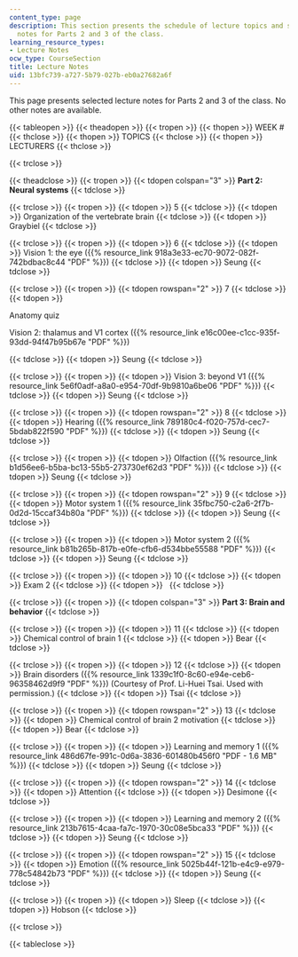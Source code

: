 ```yaml
---
content_type: page
description: This section presents the schedule of lecture topics and selected lecture
  notes for Parts 2 and 3 of the class.
learning_resource_types:
- Lecture Notes
ocw_type: CourseSection
title: Lecture Notes
uid: 13bfc739-a727-5b79-027b-eb0a27682a6f
---
```


This page presents selected lecture notes for Parts 2 and 3 of the class. No other notes are available.

{{< tableopen >}}
{{< theadopen >}}
{{< tropen >}}
{{< thopen >}}
WEEK #
{{< thclose >}}
{{< thopen >}}
TOPICS
{{< thclose >}}
{{< thopen >}}
LECTURERS
{{< thclose >}}

{{< trclose >}}

{{< theadclose >}}
{{< tropen >}}
{{< tdopen colspan="3" >}}
**Part 2: Neural systems**
{{< tdclose >}}

{{< trclose >}}
{{< tropen >}}
{{< tdopen >}}
5
{{< tdclose >}}
{{< tdopen >}}
Organization of the vertebrate brain
{{< tdclose >}}
{{< tdopen >}}
Graybiel
{{< tdclose >}}

{{< trclose >}}
{{< tropen >}}
{{< tdopen >}}
6
{{< tdclose >}}
{{< tdopen >}}
Vision 1: the eye ({{% resource_link 918a3e33-ec70-9072-082f-742bdbac8c44 "PDF" %}})
{{< tdclose >}}
{{< tdopen >}}
Seung
{{< tdclose >}}

{{< trclose >}}
{{< tropen >}}
{{< tdopen rowspan="2" >}}
7
{{< tdclose >}}
{{< tdopen >}}


Anatomy quiz

Vision 2: thalamus and V1 cortex ({{% resource_link e16c00ee-c1cc-935f-93dd-94f47b95b67e "PDF" %}})


{{< tdclose >}}
{{< tdopen >}}
Seung
{{< tdclose >}}

{{< trclose >}}
{{< tropen >}}
{{< tdopen >}}
Vision 3: beyond V1 ({{% resource_link 5e6f0adf-a8a0-e954-70df-9b9810a6be06 "PDF" %}})
{{< tdclose >}}
{{< tdopen >}}
Seung
{{< tdclose >}}

{{< trclose >}}
{{< tropen >}}
{{< tdopen rowspan="2" >}}
8
{{< tdclose >}}
{{< tdopen >}}
Hearing ({{% resource_link 789180c4-f020-757d-cec7-5bdab822f590 "PDF" %}})
{{< tdclose >}}
{{< tdopen >}}
Seung
{{< tdclose >}}

{{< trclose >}}
{{< tropen >}}
{{< tdopen >}}
Olfaction ({{% resource_link b1d56ee6-b5ba-bc13-55b5-273730ef62d3 "PDF" %}})
{{< tdclose >}}
{{< tdopen >}}
Seung
{{< tdclose >}}

{{< trclose >}}
{{< tropen >}}
{{< tdopen rowspan="2" >}}
9
{{< tdclose >}}
{{< tdopen >}}
Motor system 1 ({{% resource_link 35fbc750-c2a6-2f7b-0d2d-15ccaf34b80a "PDF" %}})
{{< tdclose >}}
{{< tdopen >}}
Seung
{{< tdclose >}}

{{< trclose >}}
{{< tropen >}}
{{< tdopen >}}
Motor system 2 ({{% resource_link b81b265b-817b-e0fe-cfb6-d534bbe55588 "PDF" %}})
{{< tdclose >}}
{{< tdopen >}}
Seung
{{< tdclose >}}

{{< trclose >}}
{{< tropen >}}
{{< tdopen >}}
10
{{< tdclose >}}
{{< tdopen >}}
Exam 2
{{< tdclose >}}
{{< tdopen >}}
 
{{< tdclose >}}

{{< trclose >}}
{{< tropen >}}
{{< tdopen colspan="3" >}}
**Part 3: Brain and behavior**
{{< tdclose >}}

{{< trclose >}}
{{< tropen >}}
{{< tdopen >}}
11
{{< tdclose >}}
{{< tdopen >}}
Chemical control of brain 1
{{< tdclose >}}
{{< tdopen >}}
Bear
{{< tdclose >}}

{{< trclose >}}
{{< tropen >}}
{{< tdopen >}}
12
{{< tdclose >}}
{{< tdopen >}}
Brain disorders ({{% resource_link 1339c1f0-8c60-e94e-ceb6-96358462d9f9 "PDF" %}}) (Courtesy of Prof. Li-Huei Tsai. Used with permission.)
{{< tdclose >}}
{{< tdopen >}}
Tsai
{{< tdclose >}}

{{< trclose >}}
{{< tropen >}}
{{< tdopen rowspan="2" >}}
13
{{< tdclose >}}
{{< tdopen >}}
Chemical control of brain 2 motivation
{{< tdclose >}}
{{< tdopen >}}
Bear
{{< tdclose >}}

{{< trclose >}}
{{< tropen >}}
{{< tdopen >}}
Learning and memory 1 ({{% resource_link 486d67fe-991c-0d6a-3836-601480b456f0 "PDF - 1.6 MB" %}})
{{< tdclose >}}
{{< tdopen >}}
Seung
{{< tdclose >}}

{{< trclose >}}
{{< tropen >}}
{{< tdopen rowspan="2" >}}
14
{{< tdclose >}}
{{< tdopen >}}
Attention
{{< tdclose >}}
{{< tdopen >}}
Desimone
{{< tdclose >}}

{{< trclose >}}
{{< tropen >}}
{{< tdopen >}}
Learning and memory 2 ({{% resource_link 213b7615-4caa-fa7c-1970-30c08e5bca33 "PDF" %}})
{{< tdclose >}}
{{< tdopen >}}
Seung
{{< tdclose >}}

{{< trclose >}}
{{< tropen >}}
{{< tdopen rowspan="2" >}}
15
{{< tdclose >}}
{{< tdopen >}}
Emotion ({{% resource_link 5025b44f-121b-e4c9-e979-778c54842b73 "PDF" %}})
{{< tdclose >}}
{{< tdopen >}}
Seung
{{< tdclose >}}

{{< trclose >}}
{{< tropen >}}
{{< tdopen >}}
Sleep
{{< tdclose >}}
{{< tdopen >}}
Hobson
{{< tdclose >}}

{{< trclose >}}

{{< tableclose >}}